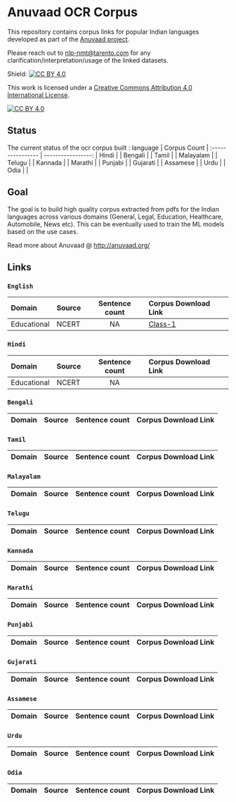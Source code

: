# Anuvaad OCR Corpus
This repository contains corpus links for popular Indian languages developed as part of the [Anuvaad project](http://anuvaad.org).
>
Please reach out to nlp-nmt@tarento.com for any clarification/interpretation/usage of the linked datasets.


Shield: [![CC BY 4.0][cc-by-shield]][cc-by]

This work is licensed under a
[Creative Commons Attribution 4.0 International License][cc-by].

[![CC BY 4.0][cc-by-image]][cc-by]

[cc-by]: http://creativecommons.org/licenses/by/4.0/
[cc-by-image]: https://i.creativecommons.org/l/by/4.0/88x31.png
[cc-by-shield]: https://img.shields.io/badge/License-CC%20BY%204.0-lightgrey.svg

## Status
The current status of the ocr corpus built :
language | Corpus Count  |
:---------------- | -----------------: |
Hindi     | | 
Bengali   | |
Tamil     | |
Malayalam | |
Telugu    | |
Kannada   | |
Marathi   | |
Punjabi   | |
Gujarati  | |
Assamese  | |
Urdu      | |
Odia      | |



## Goal
The goal is to build high quality corpus extracted from pdfs for the Indian languages across various domains (General, Legal, Education, Healthcare, Automobile, News etc).
This can be eventually used to train the ML models based on the use cases.
>
Read more about Anuvaad @ http://anuvaad.org/
>
[//]: # "Comment The code for building the below mentioned datasets are available under https://github.com/project-anuvaad/anuvaad-corpus-tools"
>
>
## Links
###  `English`

Domain | Source | Sentence count | Corpus Download Link |
:--- |:--- | :---: | :--- |
Educational |NCERT | NA  |[Class-1](https://anuvaad-parallel-corpus.s3-us-west-2.amazonaws.com/NCERT_Class-1_English.zip)  |

###  `Hindi`

Domain | Source | Sentence count | Corpus Download Link |
:--- |:--- | :---: | :--- |
Educational |NCERT | NA  | |


### `Bengali`

Domain | Source | Sentence count | Corpus Download Link |
:--- |:--- | :---: | :--- |


### `Tamil`

Domain | Source | Sentence count | Corpus Download Link |
:--- |:--- | :---: | :--- |


### `Malayalam`

Domain | Source | Sentence count | Corpus Download Link |
:--- |:--- | :---: | :--- |


### `Telugu`

Domain | Source | Sentence count | Corpus Download Link |
:--- |:--- | :---: | :--- |


### `Kannada`

Domain | Source | Sentence count | Corpus Download Link |
:--- |:--- | :---: | :--- |


### `Marathi`

Domain | Source | Sentence count | Corpus Download Link |
:--- |:--- | :---: | :--- |


### `Punjabi`

Domain | Source | Sentence count | Corpus Download Link |
:--- |:--- | :---: | :--- |


### `Gujarati`

Domain | Source | Sentence count | Corpus Download Link |
:--- |:--- | :---: | :--- |


### `Assamese`

Domain | Source | Sentence count | Corpus Download Link |
:--- |:--- | :---: | :--- |


### `Urdu`

Domain | Source | Sentence count | Corpus Download Link |
:--- |:--- | :---: | :--- |


### `Odia`

Domain | Source | Sentence count | Corpus Download Link |
:--- |:--- | :---: | :--- |
